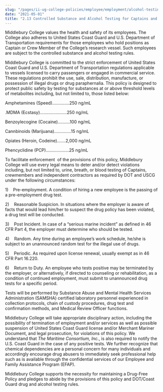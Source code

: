 ```yaml
---
slug: "/pages/ii-ug-college-policies/employee/employment/alcohol-testing-captains"
date: "2021-05-01"
title: "2.13 Controlled Substance and Alcohol Testing for Captains and Crew Members"
---
```


Middlebury College values the health and safety of its employees. The College also adheres to United States Coast Guard and U.S. Department of Transportation requirements for those employees who hold positions as Captain or Crew Member of the College’s research vessel. Such employees are subject to the controlled substance and alcohol testing rules.

Middlebury College is committed to the strict enforcement of United States Coast Guard and U.S. Department of Transportation regulations applicable to vessels licensed to carry passengers or engaged in commercial service. These regulations prohibit the use, sale, distribution, manufacture, or possession of illegal drugs or drug paraphernalia. This policy is designed to protect public safety by testing for substances at or above threshold levels of metabolites including, but not limited to, those listed below:

Amphetamines (Speed)…………..250 ng/mL

.MDMA (Ecstasy)………………….250 ng/mL

Benzoylecogine (Cocaine)……….100 ng/mL

Cannbinoids (Marijuana)…………..15 ng/mL

Opiates (Heroin, Codeine)…….2,000 ng/mL

Phencyclidine (PCP)……………….25 ng/mL

To facilitate enforcement  of the provisions of this policy, Middlebury College will use every legal means to deter and/or detect violations including, but not limited to, urine, breath, or blood testing of Captains, crewmembers and independent contractors as required by DOT and USCG under the following circumstances:

1)    Pre-employment. A condition of hiring a new employee is the passing of a pre-employment drug test.

2)    Reasonable Suspicion. In situations where the employer is aware of facts that would lead him/her to suspect the drug policy has been violated, a drug test will be conducted.

3)    Post Incident. In case of a “serious marine incident” as defined in 46 CFR Part 4, the employer must determine who should be tested.

4)    Random. Any time during an employee’s work schedule, he/she is subject to an unannounced random test for the illegal use of drugs.

5)    Periodic. As required upon license renewal, usually exempt as in 46 CFR Part 16.220.

6)    Return to Duty. An employee who tests positive may be terminated by the employer, or alternatively, if directed to counseling or rehabilitation, as a condition of continued employment, must submit to unannounced drug tests for a specific period.

Tests will be performed by Substance Abuse and Mental Health Services Administration (SAMSHA) certified laboratory personnel experienced in collection protocols, chain of custody procedures, drug test and confirmation methods, and Medical Review Officer functions.

Middlebury College will take appropriate disciplinary action, including the possibility of termination of employment and/or services as well as possible suspension of United States Coast Guard license and/or Merchant Mariner Document, and legal prosecution, for violations of this policy. We understand that _The Maritime Consortium, Inc._, is also required to notify the U.S. Coast Guard in the case of any positive tests. We further recognize that chemical dependencies are a personal concern for many individuals and accordingly encourage drug abusers to immediately seek professional help such as is available through the confidential services of our Employee and Family Assistance Program (EFAP).

Middlebury College supports the necessity for maintaining a Drug-Free Policy and pledges to abide by the provisions of this policy and DOT/Coast Guard drug and alcohol testing rules.